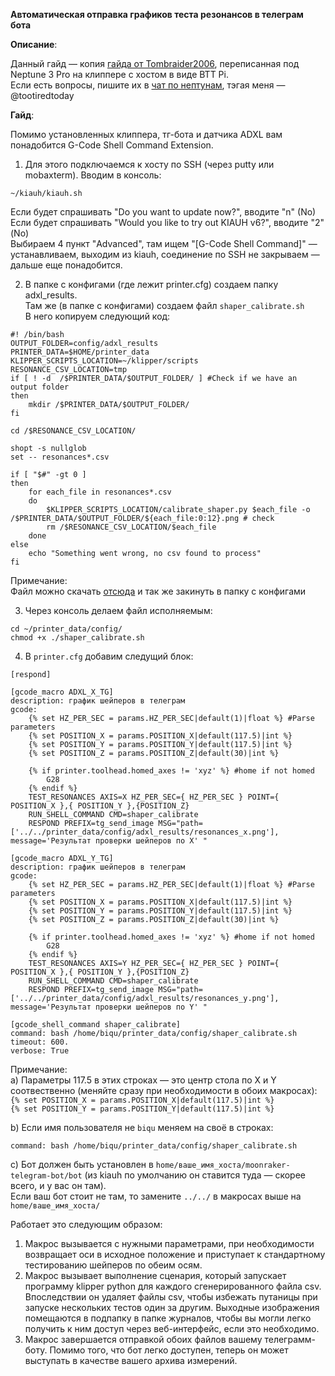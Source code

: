**Автоматическая отправка графиков теста резонансов в телеграм бота**

**Описание**:

Данный гайд — копия [гайда от Tombraider2006](https://github.com/Tombraider2006/klipperFB6/blob/main/macros/telegram_adxl.md), переписанная под Neptune 3 Pro на клиппере с хостом в виде BTT Pi.<br>
Если есть вопросы, пишите их в [чат по нептунам](https://t.me/ELEGOO_Neptune_3_and_4_series), тэгая меня — @tootiredtoday

**Гайд**:

Помимо установленных клиппера, тг-бота и датчика ADXL вам понадобится G-Code Shell Command Extension. 

1. Для этого подключаемся к хосту по SSH (через putty или mobaxterm). Вводим в консоль:

```
~/kiauh/kiauh.sh
```
Если будет спрашивать "Do you want to update now?", вводите "n" (No)<br>
Если будет спрашивать "Would you like to try out KIAUH v6?", вводите "2" (No)<br>
Выбираем 4 пункт "Advanced", там ищем "[G-Code Shell Command]" — устанавливаем, выходим из kiauh, соединение по SSH не закрываем — дальше еще понадобится.

2. В папке с конфигами (где лежит printer.cfg) создаем папку adxl_results.<br>
Там же (в папке с конфигами) создаем файл `shaper_calibrate.sh`<br>
В него копируем следующий код:

```
#! /bin/bash
OUTPUT_FOLDER=config/adxl_results
PRINTER_DATA=$HOME/printer_data
KLIPPER_SCRIPTS_LOCATION=~/klipper/scripts
RESONANCE_CSV_LOCATION=tmp
if [ ! -d  /$PRINTER_DATA/$OUTPUT_FOLDER/ ] #Check if we have an output folder
then
    mkdir /$PRINTER_DATA/$OUTPUT_FOLDER/
fi

cd /$RESONANCE_CSV_LOCATION/

shopt -s nullglob
set -- resonances*.csv

if [ "$#" -gt 0 ]
then
    for each_file in resonances*.csv
    do
        $KLIPPER_SCRIPTS_LOCATION/calibrate_shaper.py $each_file -o /$PRINTER_DATA/$OUTPUT_FOLDER/${each_file:0:12}.png # check
        rm /$RESONANCE_CSV_LOCATION/$each_file
    done
else
    echo "Something went wrong, no csv found to process"
fi
```
Примечание:<br>
Файл можно скачать [отсюда](https://github.com/lemonhole/neptune_adxl_telegram/blob/main/shaper_calibrate.sh) и так же закинуть в папку с конфигами

3. Через консоль делаем файл исполняемым:

```
cd ~/printer_data/config/
chmod +x ./shaper_calibrate.sh
```

4. В `printer.cfg` добавим следущий блок:

```
[respond]

[gcode_macro ADXL_X_TG]
description: график шейперов в телеграм
gcode:
	{% set HZ_PER_SEC = params.HZ_PER_SEC|default(1)|float %} #Parse parameters
	{% set POSITION_X = params.POSITION_X|default(117.5)|int %}
	{% set POSITION_Y = params.POSITION_Y|default(117.5)|int %}
	{% set POSITION_Z = params.POSITION_Z|default(30)|int %}

	{% if printer.toolhead.homed_axes != 'xyz' %} #home if not homed
		G28
	{% endif %}
	TEST_RESONANCES AXIS=X HZ_PER_SEC={ HZ_PER_SEC } POINT={ POSITION_X },{ POSITION_Y },{POSITION_Z}
	RUN_SHELL_COMMAND CMD=shaper_calibrate
	RESPOND PREFIX=tg_send_image MSG="path=['../../printer_data/config/adxl_results/resonances_x.png'], message='Результат проверки шейперов по X' "

[gcode_macro ADXL_Y_TG]
description: график шейперов в телеграм
gcode:
	{% set HZ_PER_SEC = params.HZ_PER_SEC|default(1)|float %} #Parse parameters
	{% set POSITION_X = params.POSITION_X|default(117.5)|int %}
	{% set POSITION_Y = params.POSITION_Y|default(117.5)|int %}
	{% set POSITION_Z = params.POSITION_Z|default(30)|int %}

	{% if printer.toolhead.homed_axes != 'xyz' %} #home if not homed
		G28
	{% endif %}
	TEST_RESONANCES AXIS=Y HZ_PER_SEC={ HZ_PER_SEC } POINT={ POSITION_X },{ POSITION_Y },{POSITION_Z}
	RUN_SHELL_COMMAND CMD=shaper_calibrate
	RESPOND PREFIX=tg_send_image MSG="path=['../../printer_data/config/adxl_results/resonances_y.png'], message='Результат проверки шейперов по Y' "

[gcode_shell_command shaper_calibrate]
command: bash /home/biqu/printer_data/config/shaper_calibrate.sh
timeout: 600.
verbose: True
```
Примечание:<br> 
a) Параметры 117.5 в этих строках — это центр стола по X и Y соотвественно (меняйте сразу при необходимости в обоих макросах):<br>
	`{% set POSITION_X = params.POSITION_X|default(117.5)|int %}`<br>
	`{% set POSITION_Y = params.POSITION_Y|default(117.5)|int %}`<br>

b) Если имя пользователя не `biqu` меняем на своё в строках:<br>
```
command: bash /home/biqu/printer_data/config/shaper_calibrate.sh
```
c) Бот должен быть установлен в `home/ваше_имя_хоста/moonraker-telegram-bot/bot` (из kiauh по умолчанию он ставится туда — скорее всего, и у вас он там).<br>
Если ваш бот стоит не там, то замените `../../` в макросах выше на `home/ваше_имя_хоста/`
 
Работает это следующим образом:

1. Макрос вызывается с нужными параметрами, при необходимости возвращает оси в исходное положение и приступает к стандартному тестированию шейперов по обеим осям.<br>
2. Макрос вызывает выполнение сценария, который запускает программу klipper python для каждого сгенерированного файла csv. Впоследствии он удаляет файлы csv, чтобы избежать путаницы при запуске нескольких тестов один за другим. Выходные изображения помещаются в подпапку в папке журналов, чтобы вы могли легко получить к ним доступ через веб-интерфейс, если это необходимо.<br>
3. Макрос завершается отправкой обоих файлов вашему телеграмм-боту. Помимо того, что бот легко доступен, теперь он может выступать в качестве вашего архива измерений.
